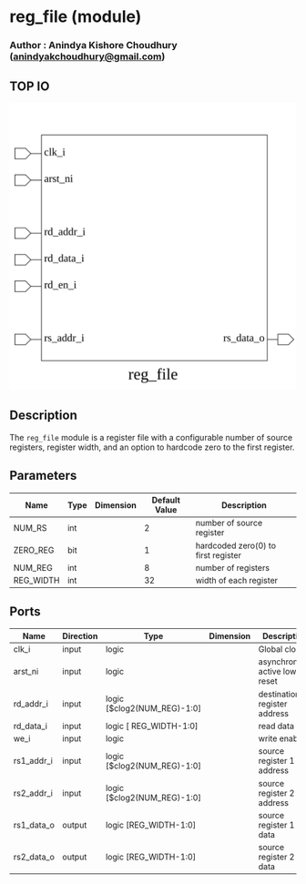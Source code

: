 # reg_file (module)

### Author : Anindya Kishore Choudhury (anindyakchoudhury@gmail.com)

## TOP IO
<img src="./reg_file_top.svg">

## Description

The `reg_file` module is a register file with a configurable number of source registers, register
width, and an option to hardcode zero to the first register.

## Parameters
|Name|Type|Dimension|Default Value|Description|
|-|-|-|-|-|
|NUM_RS|int||2|number of source register|
|ZERO_REG|bit||1|hardcoded zero(0) to first register|
|NUM_REG|int||8|number of registers|
|REG_WIDTH|int||32|width of each register|

## Ports
|Name|Direction|Type|Dimension|Description|
|-|-|-|-|-|
|clk_i|input|logic||Global clock|
|arst_ni|input|logic||asynchronous active low reset|
|rd_addr_i|input|logic [$clog2(NUM_REG)-1:0]||destination register address|
|rd_data_i|input|logic [ REG_WIDTH-1:0]||read data|
|we_i|input|logic||write enable|
|rs1_addr_i|input|logic [$clog2(NUM_REG)-1:0]||source register 1 address|
|rs2_addr_i|input|logic [$clog2(NUM_REG)-1:0]||source register 2 address|
|rs1_data_o|output|logic [REG_WIDTH-1:0]||source register 1 data|
|rs2_data_o|output|logic [REG_WIDTH-1:0]||source register 2 data|
